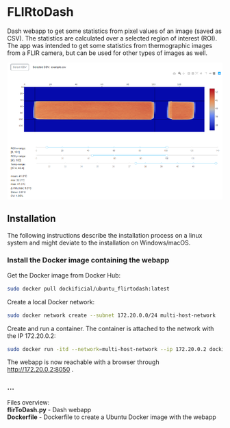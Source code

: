 # FLIRtoDash
Dash webapp to get some statistics from pixel values of an image (saved as CSV). The statistics are calculated over a selected region of interest (ROI). The app was intended to get some statistics from thermographic images from a FLIR camera, but can be used for other types of images as well.

![FLIRtoDash screenshot](https://github.com/gitificial/FLIRtoDash/blob/master/screenshot.png)


## Installation
The following instructions describe the installation process on a linux system and might deviate to the installation on Windows/macOS.

### Install the Docker image containing the webapp
Get the Docker image from Docker Hub:
```bash
sudo docker pull dockificial/ubuntu_flirtodash:latest
```
Create a local Docker network:
```bash
sudo docker network create --subnet 172.20.0.0/24 multi-host-network
```
Create and run a container. The container is attached to the network with the IP 172.20.0.2:
```bash
sudo docker run -itd --network=multi-host-network --ip 172.20.0.2 dockificial/ubuntu_flirtodash:latest
```
The webapp is now reachable with a browser through http://172.20.0.2:8050 .

### ...

Files overview:<br/>
**flirToDash.py** - Dash webapp<br/>
**Dockerfile** - Dockerfile to create a Ubuntu Docker image with the webapp<br/>


